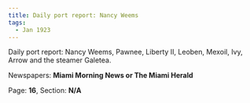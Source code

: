 ```yaml
---  
title: Daily port report: Nancy Weems  
tags:  
  - Jan 1923  
---  
```

  
Daily port report: Nancy Weems, Pawnee, Liberty II, Leoben, Mexoil, Ivy, Arrow and the steamer Galetea.  
  
Newspapers: **Miami Morning News or The Miami Herald**  
  
Page: **16**, Section: **N/A** 
